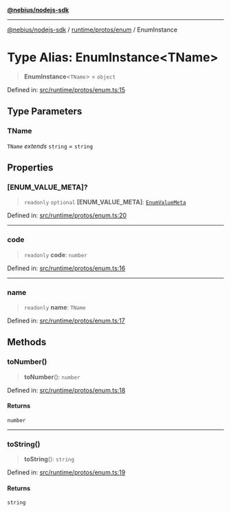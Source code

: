 [**@nebius/nodejs-sdk**](../../../../README.md)

---

[@nebius/nodejs-sdk](../../../../README.md) / [runtime/protos/enum](../README.md) / EnumInstance

# Type Alias: EnumInstance\<TName\>

> **EnumInstance**\<`TName`\> = `object`

Defined in: [src/runtime/protos/enum.ts:15](https://github.com/nebius/nodejs-sdk/blob/2ec552fb564ad8fdbf78c4eb6e73ce9101501e8a/src/runtime/protos/enum.ts#L15)

## Type Parameters

### TName

`TName` _extends_ `string` = `string`

## Properties

### \[ENUM_VALUE_META\]?

> `readonly` `optional` **\[ENUM_VALUE_META\]**: [`EnumValueMeta`](../interfaces/EnumValueMeta.md)

Defined in: [src/runtime/protos/enum.ts:20](https://github.com/nebius/nodejs-sdk/blob/2ec552fb564ad8fdbf78c4eb6e73ce9101501e8a/src/runtime/protos/enum.ts#L20)

---

### code

> `readonly` **code**: `number`

Defined in: [src/runtime/protos/enum.ts:16](https://github.com/nebius/nodejs-sdk/blob/2ec552fb564ad8fdbf78c4eb6e73ce9101501e8a/src/runtime/protos/enum.ts#L16)

---

### name

> `readonly` **name**: `TName`

Defined in: [src/runtime/protos/enum.ts:17](https://github.com/nebius/nodejs-sdk/blob/2ec552fb564ad8fdbf78c4eb6e73ce9101501e8a/src/runtime/protos/enum.ts#L17)

## Methods

### toNumber()

> **toNumber**(): `number`

Defined in: [src/runtime/protos/enum.ts:18](https://github.com/nebius/nodejs-sdk/blob/2ec552fb564ad8fdbf78c4eb6e73ce9101501e8a/src/runtime/protos/enum.ts#L18)

#### Returns

`number`

---

### toString()

> **toString**(): `string`

Defined in: [src/runtime/protos/enum.ts:19](https://github.com/nebius/nodejs-sdk/blob/2ec552fb564ad8fdbf78c4eb6e73ce9101501e8a/src/runtime/protos/enum.ts#L19)

#### Returns

`string`

